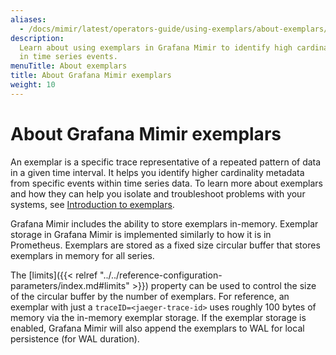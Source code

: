 ```yaml
---
aliases:
  - /docs/mimir/latest/operators-guide/using-exemplars/about-exemplars/
description:
  Learn about using exemplars in Grafana Mimir to identify high cardinality
  in time series events.
menuTitle: About exemplars
title: About Grafana Mimir exemplars
weight: 10
---
```


# About Grafana Mimir exemplars

An exemplar is a specific trace representative of a repeated pattern of data in a given time interval. It helps you identify higher cardinality metadata from specific events within time series data. To learn more about exemplars and how they can help you isolate and troubleshoot problems with your systems, see [Introduction to exemplars](/docs/grafana/latest/basics/exemplars/).

Grafana Mimir includes the ability to store exemplars in-memory. Exemplar storage in Grafana Mimir is implemented similarly to how it is in Prometheus. Exemplars are stored as a fixed size circular buffer that stores exemplars in memory for all series.

The [limits]({{< relref "../../reference-configuration-parameters/index.md#limits" >}}) property can be used to control the size of the circular buffer by the number of exemplars. For reference, an exemplar with just a `traceID=<jaeger-trace-id>` uses roughly 100 bytes of memory via the in-memory exemplar storage. If the exemplar storage is enabled, Grafana Mimir will also append the exemplars to WAL for local persistence (for WAL duration).
